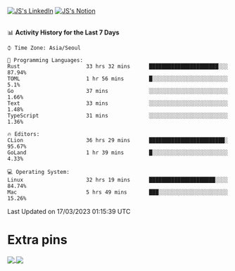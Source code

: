 
[![JS's LinkedIn](https://img.shields.io/badge/LinkedIn-blue?style=for-the-badge&logo=linkedin)](https://www.linkedin.com/in/jaeseung-lee-5a2a32139/) 
[![JS's Notion](https://img.shields.io/badge/Notion-black?style=for-the-badge&logo=notion)](https://bit.ly/ljswiki1) <br><br>
<!-- ![JS's GitHub stats](https://github-readme-stats-lemon-five.vercel.app/api?username=tkxkd0159&hide=contribs,prs,stars,issues&show_icons=true&theme=react&include_all_commits=true)   -->
<!-- ![Top Langs](https://github-readme-stats-lemon-five.vercel.app/api/top-langs/?username=tkxkd0159&layout=compact&hide=jupyter%20notebook,scss,html,css&langs_count=10)  -->


<!--START_SECTION:waka-->
📊 **Activity History for the Last 7 Days** 

```text
⌚︎ Time Zone: Asia/Seoul

💬 Programming Languages: 
Rust                     33 hrs 32 mins      ██████████████████████░░░   87.94% 
TOML                     1 hr 56 mins        █░░░░░░░░░░░░░░░░░░░░░░░░   5.1% 
Go                       37 mins             ░░░░░░░░░░░░░░░░░░░░░░░░░   1.66% 
Text                     33 mins             ░░░░░░░░░░░░░░░░░░░░░░░░░   1.48% 
TypeScript               31 mins             ░░░░░░░░░░░░░░░░░░░░░░░░░   1.36%

🔥 Editors: 
CLion                    36 hrs 29 mins      ████████████████████████░   95.67% 
GoLand                   1 hr 39 mins        █░░░░░░░░░░░░░░░░░░░░░░░░   4.33%

💻 Operating System: 
Linux                    32 hrs 19 mins      █████████████████████░░░░   84.74% 
Mac                      5 hrs 49 mins       ███░░░░░░░░░░░░░░░░░░░░░░   15.26%

```


 Last Updated on 17/03/2023 01:15:39 UTC
<!--END_SECTION:waka-->

# Extra pins
<a href="https://github.com/tkxkd0159/tkxkd0159.github.io">
  <img align="center" src="https://github-readme-stats-lemon-five.vercel.app/api/pin/?username=tkxkd0159&repo=nft-card-game&theme=react" />
</a>
<a href="https://github.com/tkxkd0159/dsalgo">
  <img align="center" src="https://github-readme-stats-lemon-five.vercel.app/api/pin/?username=tkxkd0159&repo=dsalgo&theme=react" />
</a>

<!---
- 🔭 I’m currently working on ...
- 🌱 I’m currently learning blockchain and distributed network
- 👯 I’m looking to collaborate on ...
- 🤔 I’m looking for help with ...
- 💬 Ask me about ...
- 📫 How to reach me: ...
- 😄 Pronouns: ...
- ⚡ Fun fact: ...
-->

